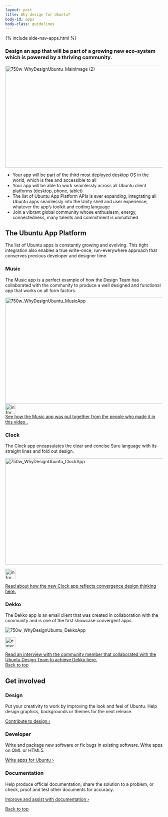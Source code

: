 ```yaml
---
layout: post
title: Why design for Ubuntu?
body-id: apps
body-class: guidelines
---
```


{% include side-nav-apps.html %}

<div id="loop-guidelines" class="ten-col last-col">
  <section class="row no-padding-top no-padding-right no-padding-left">
  <div class="ten-col">
  <h3>Design an app that will be part of a growing new eco-system which is powered by a thriving community.</h3>
  <p>
  <img class="alignnone size-full" src="https://assets.ubuntu.com/v1/bea0942d-750w_WhyDesignUbuntu_MainImage-2.png" alt="750w_WhyDesignUbuntu_MainImage (2)" width="750" height="325">
</p>
</div>
  <div class="ten-col">
  <ul class="list-ubuntu">
  <li>Your app will be part of the third most deployed desktop OS in the world, which is free and accessible to all</li>
  <li>Your app will be able to work seamlessly across all Ubuntu client platforms (desktop, phone, tablet)</li>
  <li>The list of Ubuntu App Platform APIs is ever expanding, integrating all Ubuntu apps seamlessly into the Unity shell and user experience, whatever the app&#8217;s toolkit and coding language</li>
  <li>Join a vibrant global community whose enthusiasm, energy, connectedness, many talents and commitment is unmatched</li>
</ul>
</div>
</section>
  <section class="row no-padding-right no-padding-left">
  <div class="ten-col">
  <h2>The Ubuntu App Platform</h2>
  <p>The list of Ubuntu apps is constantly growing and evolving. This tight integration also enables a true write-once, run-everywhere approach that conserves precious developer and designer time.</p>
</div>
  <div class="ten-col">
  <h3>Music</h3>
  <p>The Music app is a perfect example of how the Design Team has collaborated with the community to produce a well designed and functional app that works on all form factors.</p>
</div>
  <div class="ten-col">
  <div class="ten-col image-container">
  <img src="https://assets.ubuntu.com/v1/2a25c03f-750w_WhyDesignUbuntu_MusicApp.png" alt="750w_WhyDesignUbuntu_MusicApp" width="655" height="339">
</div>
</div>
  <div class="ten-col box-grey vertical-align vertical-align--image-left">
  <img class="vertical-align__image" src="https://assets.ubuntu.com/v1/75f60d24-link_external.png" alt="information-link" width="32" height="32">
  <div class="vertical-align__content">
  <a href="https://www.youtube.com/watch?v=2iSgIFD4UvI">See how the Music app was put together from the people who made it in this video
.</a>
</div>
</div>
  <div class="ten-col">
  <h3>Clock</h3>
  <p>The Clock app encapsulates the clear and concise Suru language with its straight lines and fold out design.</p>
</div>
  <div class="ten-col">
  <div class="ten-col image-container">
  <img src="https://assets.ubuntu.com/v1/68b5c809-750w_WhyDesignUbuntu_ClockApp.png" alt="750w_WhyDesignUbuntu_ClockApp" width="655" height="339">
</div>
</div>
  <div class="ten-col box-grey vertical-align vertical-align--image-left">
  <p><img class="vertical-align__image" src="https://assets.ubuntu.com/v1/75f60d24-link_external.png" alt="information-link" width="32" height="32"></p>
  <div class="vertical-align__content">
  <a href="https://design.canonical.com/2016/01/ubuntu-clock-refresh/">Read about how the new Clock app reflects convergence design thinking here.</a>
</div>
</div>
  <div class="ten-col">
  <h3>Dekko</h3>
  <p>The Dekko app is an email client that was created in collaboration with the community and is one of the first showcase convergent apps.</p>
</div>
  <div class="ten-col image-container">
  <img src="https://assets.ubuntu.com/v1/ba27a71d-750w_WhyDesignUbuntu_DekkoApp.png" alt="750w_WhyDesignUbuntu_DekkoApp">
</div>
  <div class="ten-col box-grey vertical-align vertical-align--image-left">
  <p><img class="vertical-align__image" src="https://assets.ubuntu.com/v1/75f60d24-link_external.png" alt="external-link" width="32" height="32"></p>
  <div class="vertical-align__content">
  <a href="https://design.canonical.com/2015/10/community-interview-dan-chapman/">Read an interview with the community member that collaborated with the Ubuntu Design Team to achieve Dekko here.</a>
</div>
</div>
</section>
  <section class="row no-padding-right no-padding-left">
  <div class="link-top not-for-small">
  <a href="#">Back to top</a>
</div>
  <div class="ten-col">
  <h2 id="get-involved">Get involved</h2>
</div>
  <div class="ten-col">
  <h3>Design</h3>
  <p>Put your creativity to work by improving the look and feel of Ubuntu. Help design graphics, backgrounds or themes for the next release.</p>
  <p>
  <a href="http://community.ubuntu.com/contribute/design/">Contribute to design&nbsp;&rsaquo;</a>
</p>
</div>
  <div class="ten-col">
  <h3>Developer</h3>
  <p>Write and package new software or fix bugs in existing software. Write apps on QML or HTML5.</p>
  <p>
  <a href="http://community.ubuntu.com/contribute/developers/">Write apps for Ubuntu&nbsp;&rsaquo;</a>
</p>
</div>
  <div class="ten-col">
  <h3>Documentation</h3>
  <p>Help produce official documentation, share the solution to a problem, or check, proof and test other documents for accuracy.</p>
  <p>
  <a href="http://community.ubuntu.com/contribute/documentation/">Improve and assist with documentation&nbsp;&rsaquo;</a>
</p>
</div>
</section>
  <section class="row no-padding-right no-padding-left no-border">
  <div class="link-top not-for-small">
  <a href="#">Back to top</a>
</div>
</section>
</div>
